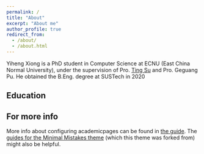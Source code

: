 ```yaml
---
permalink: /
title: "About"
excerpt: "About me"
author_profile: true
redirect_from: 
  - /about/
  - /about.html
---
```


Yiheng Xiong is a PhD student in Computer Science at ECNU (East China Normal University), under the supervision of Pro. [Ting Su](https://tingsu.github.io/) and Pro. Geguang Pu. He obtained the B.Eng. degree at SUSTech in 2020



Education
------


For more info
------
More info about configuring academicpages can be found in [the guide](https://academicpages.github.io/markdown/). The [guides for the Minimal Mistakes theme](https://mmistakes.github.io/minimal-mistakes/docs/configuration/) (which this theme was forked from) might also be helpful.
